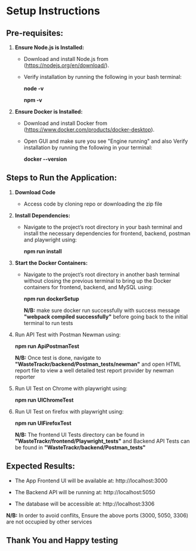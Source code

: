 # Setup Instructions

## Pre-requisites:

1. **Ensure Node.js is Installed:**
   - Download and install Node.js from (https://nodejs.org/en/download/).
   - Verify installation by running the following in your bash terminal:
   
     **node -v**
     
     **npm -v**

2. **Ensure Docker is Installed:**
   - Download and install Docker from (https://www.docker.com/products/docker-desktop).
   - Open GUI and make sure you see "Engine running" and also Verify installation by running the following in your terminal:
   
     **docker --version**
 

## Steps to Run the Application:

1. **Download Code**
   - Access code by cloning repo or downloading the zip file

2. **Install Dependencies:**
   - Navigate to the project’s root directory in your bash terminal and install the necessary dependencies for frontend, backend, postman and playwright using:
   
     **npm run install**

3. **Start the Docker Containers:**
   - Navigate to the project’s root directory in another bash terminal without closing the previous terminal to bring up the Docker containers for  frontend, backend, and MySQL using:
   
     **npm run dockerSetup**
     
     **N/B:** make sure docker run successfully with success message **"webpack compiled successfully"** before going back to the initial terminal to run tests
     
4. Run API Test with Postman Newman using:

      **npm run ApiPostmanTest** 
      
    **N/B:** Once test is done, navigate to **"WasteTrackr/backend/Postman_tests/newman"** and open HTML report file to view a well detailed test report provider by newman reporter

5. Run UI Test on Chrome with playwright using:
 
    **npm run UIChromeTest** 

6. Run UI Test on firefox with playwright using:

    **npm run UIFirefoxTest**

    **N/B:** The frontend UI Tests directory can be found in **"WasteTrackr/frontend/Playwright_tests"** and Backend API Tests can be found in **"WasteTrackr/backend/Postman_tests"**

## Expected Results:

- The App Frontend UI will be available at:
    http://localhost:3000
    
- The Backend API will be running at:
    http://localhost:5050
    
- The database will be accessible at:
    http://localhost:3306

**N/B:** In order to avoid conflits, Ensure the above ports (3000, 5050, 3306) are not occupied by other services

## Thank You and Happy testing
